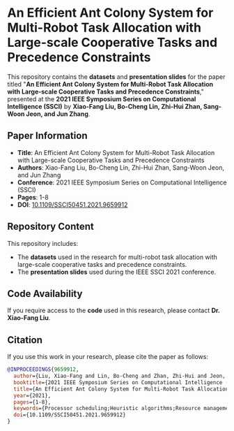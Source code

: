 # An Efficient Ant Colony System for Multi-Robot Task Allocation with Large-scale Cooperative Tasks and Precedence Constraints

This repository contains the **datasets** and **presentation slides** for the paper titled "**An Efficient Ant Colony System for Multi-Robot Task Allocation with Large-scale Cooperative Tasks and Precedence Constraints**," presented at the **2021 IEEE Symposium Series on Computational Intelligence (SSCI)** by **Xiao-Fang Liu, Bo-Cheng Lin, Zhi-Hui Zhan, Sang-Woon Jeon, and Jun Zhang**.

## Paper Information

- **Title**: An Efficient Ant Colony System for Multi-Robot Task Allocation with Large-scale Cooperative Tasks and Precedence Constraints
- **Authors**: Xiao-Fang Liu, Bo-Cheng Lin, Zhi-Hui Zhan, Sang-Woon Jeon, and Jun Zhang
- **Conference**: 2021 IEEE Symposium Series on Computational Intelligence (SSCI)
- **Pages**: 1-8
- **DOI**: [10.1109/SSCI50451.2021.9659912](https://doi.org/10.1109/SSCI50451.2021.9659912)

## Repository Content

This repository includes:
- The **datasets** used in the research for multi-robot task allocation with large-scale cooperative tasks and precedence constraints.
- The **presentation slides** used during the IEEE SSCI 2021 conference.

## Code Availability

If you require access to the **code** used in this research, please contact **Dr. Xiao-Fang Liu**.

## Citation

If you use this work in your research, please cite the paper as follows:

```bibtex
@INPROCEEDINGS{9659912,
  author={Liu, Xiao-Fang and Lin, Bo-Cheng and Zhan, Zhi-Hui and Jeon, Sang-Woon and Zhang, Jun},
  booktitle={2021 IEEE Symposium Series on Computational Intelligence (SSCI)}, 
  title={An Efficient Ant Colony System for Multi-Robot Task Allocation with Large-scale Cooperative Tasks and Precedence Constraints}, 
  year={2021},
  pages={1-8},
  keywords={Processor scheduling;Heuristic algorithms;Resource management;Task analysis;Robots;Optimization;Computational intelligence;multi-robot task allocation;cooperative;robot alliance;precedence constraints;ant colony system},
  doi={10.1109/SSCI50451.2021.9659912}
}
